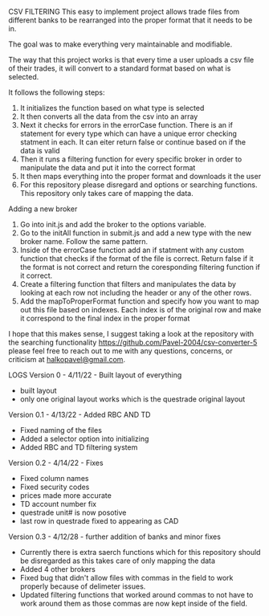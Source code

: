 CSV FILTERING
This easy to implement project allows trade files from different banks to be rearranged into the proper format that it needs to be in.

The goal was to make everything very maintainable and modifiable.

The way that this project works is that every time a user uploads a csv file of their trades, it will convert to a standard format
based on what is selected.


It follows the following steps:
1) It initializes the function based on what type is selected
2) It then converts all the data from the csv into an array
3) Next it checks for errors in the errorCase function. There is an if statement for every type which can have a unique error checking statment
in each. It can eiter return false or continue based on if the data is valid
4) Then it runs a filtering function for every specific broker in order to manipulate the data and put it into the correct format 
5) It then maps everything into the proper format and downloads it the user
6) For this repository please disregard and options or searching functions. This repository only takes care of mapping the data. 

Adding a new broker
1) Go into init.js and add the broker to the options variable. 
2) Go to the initAll function in submit.js and add a new type with the new broker name. Follow the same pattern.
3) Inside of the errorCase function add an if statment with any custom function that checks if the format of the file is correct. Return false if it the 
format is not correct and return the coresponding filtering function if it correct.
4) Create a filtering function that filters and manipulates the data by looking at each row not including the header or any of the other rows.
5) Add the mapToProperFormat function and specify how you want to map out this file based on indexes. Each index is of the original row and make it correspond to the final index in the proper format




I hope that this makes sense, I suggest taking a look at the repository with the searching functionality https://github.com/Pavel-2004/csv-converter-5
please feel free to reach out to me with any questions, concerns, or criticism at halkopavel@gmail.com. 


LOGS
Version 0 - 4/11/22 - Built layout of everything
- built layout
- only one original layout works which is the questrade original layout

Version 0.1 - 4/13/22 - Added RBC AND TD
- Fixed naming of the files 
- Added a selector option into initializing 
- Added RBC and TD filtering system

Version 0.2 - 4/14/22 - Fixes 
- Fixed column names
- Fixed security codes
- prices made more accurate
- TD account number fix
- questrade unit# is now posotive
- last row in questrade fixed to appearing as CAD

Version 0.3 - 4/12/28 - further addition of banks and minor fixes
- Currently there is extra saerch functions which for this repository should be disregarded as this takes care of only mapping the data
- Added 4 other brokers
- Fixed bug that didn't allow files with commas in the field to work properly because of delimeter issues.
- Updated filtering functions that worked around commas to not have to work around them as those commas are now kept inside of the field.
